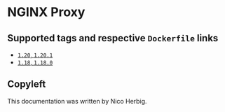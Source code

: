 # NGINX Proxy

## Supported tags and respective `Dockerfile` links

 * [`1.20`, `1.20.1`](https://github.com/nicoherbigio/docker-nginx-nginx-proxy/blob/master/1.20/debian/default/Dockerfile)
 * [`1.18`, `1.18.0`](https://github.com/nicoherbigio/docker-nginx-nginx-proxy/blob/master/1.18/debian/default/Dockerfile)

## Copyleft

This documentation was written by Nico Herbig.
